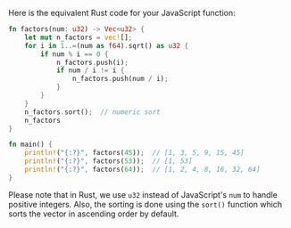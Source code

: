 Here is the equivalent Rust code for your JavaScript function:

```rust
fn factors(num: u32) -> Vec<u32> {
    let mut n_factors = vec![];
    for i in 1..=(num as f64).sqrt() as u32 {
        if num % i == 0 {
            n_factors.push(i);
            if num / i != i {
                n_factors.push(num / i);
            }
        }
    }
    n_factors.sort();  // numeric sort
    n_factors
}

fn main() {
    println!("{:?}", factors(45));  // [1, 3, 5, 9, 15, 45] 
    println!("{:?}", factors(53));  // [1, 53] 
    println!("{:?}", factors(64));  // [1, 2, 4, 8, 16, 32, 64]
}
```

Please note that in Rust, we use `u32` instead of JavaScript's `num` to handle positive integers. Also, the sorting is done using the `sort()` function which sorts the vector in ascending order by default.
